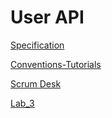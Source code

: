 # User API


[Specification](https://docs.google.com/document/d/1GgyAwGIavHtTSF5MrsgE9eU8qHoeQcT3l4NURU6-ZoI/edit)

[Conventions-Tutorials](https://docs.google.com/document/d/12evdEGk64Bk_11drYOs32VVX937T8McvMBYQ2tTutHQ/edit)

[Scrum Desk](https://app.scrumdesk.com/#/projects/25595/work-scrum)

[Lab_3](https://docs.google.com/document/d/14lN0ZEvPhfRVzFfbEB4qoTPB9iIe79OH4oq2sOA8e38/edit?usp=sharing)

